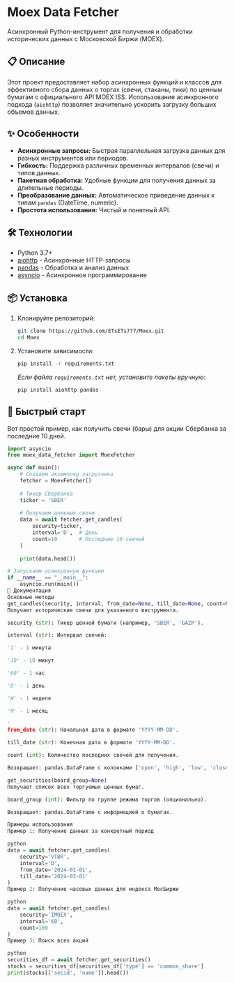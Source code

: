 # Moex Data Fetcher

Асинхронный Python-инструмент для получения и обработки исторических данных с Московской Биржи (MOEX).

## 📋 Описание

Этот проект предоставляет набор асинхронных функций и классов для эффективного сбора данных о торгах (свечи, стаканы, тики) по ценным бумагам с официального API MOEX ISS. Использование асинхронного подхода (`aiohttp`) позволяет значительно ускорить загрузку больших объемов данных.

## ✨ Особенности


*   **Асинхронные запросы:** Быстрая параллельная загрузка данных для разных инструментов или периодов.
*   **Гибкость:** Поддержка различных временных интервалов (свечи) и типов данных.
*   **Пакетная обработка:** Удобные функции для получения данных за длительные периоды.
*   **Преобразование данных:** Автоматическое приведение данных к типам `pandas` (DateTime, numeric).
*   **Простота использования:** Чистый и понятный API.

## 🛠 Технологии

*   Python 3.7+
*   [aiohttp](https://docs.aiohttp.org/) - Асинхронные HTTP-запросы
*   [pandas](https://pandas.pydata.org/) - Обработка и анализ данных
*   [asyncio](https://docs.python.org/3/library/asyncio.html) - Асинхронное программирование

## 📦 Установка

1.  Клонируйте репозиторий:
    ```bash
    git clone https://github.com/ETsETs777/Moex.git
    cd Moex
    ```

2.  Установите зависимости:
    ```bash
    pip install -r requirements.txt
    ```

    *Если файла `requirements.txt` нет, установите пакеты вручную:*
    ```bash
    pip install aiohttp pandas
    ```

## 🚀 Быстрый старт

Вот простой пример, как получить свечи (бары) для акции Сбербанка за последние 10 дней.

```python
import asyncio
from moex_data_fetcher import MoexFetcher

async def main():
    # Создаем экземпляр загрузчика
    fetcher = MoexFetcher()
    
    # Тикер Сбербанка
    ticker = 'SBER'
    
    # Получаем дневные свечи
    data = await fetcher.get_candles(
        security=ticker,
        interval='D',  # День
        count=10       # Последние 10 свечей
    )
    
    print(data.head())

# Запускаем асинхронную функцию
if __name__ == "__main__":
    asyncio.run(main())
📖 Документация
Основные методы
get_candles(security, interval, from_date=None, till_date=None, count=None)
Получает исторические свечи для указанного инструмента.

security (str): Тикер ценной бумаги (например, 'SBER', 'GAZP').

interval (str): Интервал свечей:

'1' - 1 минута

'10' - 10 минут

'60' - 1 час

'D' - 1 день

'W' - 1 неделя

'M' - 1 месяц

'
from_date (str): Начальная дата в формате 'YYYY-MM-DD'.

till_date (str): Конечная дата в формате 'YYYY-MM-DD'.

count (int): Количество последних свечей для получения.

Возвращает: pandas.DataFrame с колонками ['open', 'high', 'low', 'close', 'volume', 'begin', 'end'].

get_securities(board_group=None)
Получает список всех торгуемых ценных бумаг.

board_group (int): Фильтр по группе режима торгов (опционально).

Возвращает: pandas.DataFrame с информацией о бумагах.

Примеры использования
Пример 1: Получение данных за конкретный период

python
data = await fetcher.get_candles(
    security='VTBR',
    interval='D',
    from_date='2024-01-01',
    till_date='2024-03-01'
)
Пример 2: Получение часовых данных для индекса МосБиржи

python
data = await fetcher.get_candles(
    security='IMOEX',
    interval='60',
    count=100
)
Пример 3: Поиск всех акций

python
securities_df = await fetcher.get_securities()
stocks = securities_df[securities_df['type'] == 'common_share']
print(stocks[['secid', 'name']].head())
